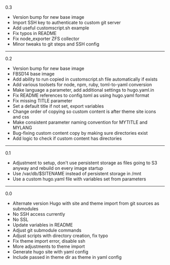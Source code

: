 0.3

* Version bump for new base image
* Import SSH key to authenticate to custom git server
* Add useful customscript.sh example
* Fix typos in README
* Fix node_exporter ZFS collector
* Minor tweaks to git steps and SSH config

---

0.2

* Version bump for new base image
* FBSD14 base image
* Add ability to run copied in customscript.sh file automatically if exists
* Add various toolsets for node, npm, ruby, toml-to-yaml conversion
* Make language a parameter, add additional settings to hugo.yaml.in
* Fix README references to config.toml as using hugo.yaml format
* Fix missing TITLE parameter
* Set a default title if not set, export variables
* Change order of copying so custom content is after theme site icons and css
* Make consistent parameter naming convention for MYTITLE and MYLANG
* Bug-fixing custom content copy by making sure directories exist
* Add logic to check if custom content has directories

---

0.1

* Adjustment to setup, don't use persistent storage as files going to S3 anyway and rebuild on every image startup
* Use /var/db/$SITENAME instead of persistent storage in /mnt
* Use a custom hugo.yaml file with variables set from parameters

---

0.0

* Alternate version Hugo with site and theme import from git sources as submodules
* No SSH access currently
* No SSL
* Update variables in README
* Adjust git submodule commands
* Adjust scripts with directory creation, fix typo
* Fix theme import error, disable ssh
* More adjustments to theme import
* Generate hugo site with yaml config
* Include passed in theme dir as theme in yaml config

